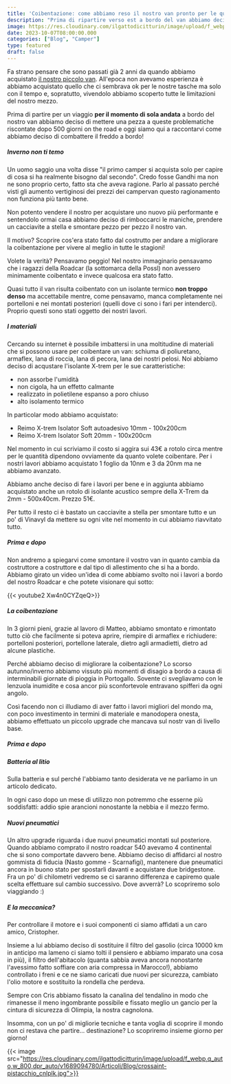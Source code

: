 ```yaml
---
title: 'Coibentazione: come abbiamo reso il nostro van pronto per le quattro stagioni'
description: "Prima di ripartire verso est a bordo del van abbiamo deciso di effettuare qualche piccolo upgrade, scopri con noi dove abbiamo messo mano"
image: https://res.cloudinary.com/ilgattodicitturin/image/upload/f_webp,q_auto,w_800,dpr_auto/v1689874010/Articoli/Blog/torta-leonardo_xx95ou.jpg
date: 2023-10-07T08:00:00.000
categories: ["Blog", "Camper"]
type: featured
draft: false
---
```


Fa strano pensare che sono passati già 2 anni da quando abbiamo acquistato [il nostro piccolo van](/van/). All'epoca non avevamo esperienza è abbiamo acquistato quello che ci sembrava ok per le nostre tasche ma solo con il tempo e, sopratutto, vivendolo abbiamo scoperto tutte le limitazioni del nostro mezzo.

Prima di partire per un viaggio **per il momento di sola andata** a bordo del nostro van abbiamo deciso di mettere una pezza a queste problematiche riscontate dopo 500 giorni on the road e oggi siamo qui a raccontarvi come abbiamo deciso di combattere il freddo a bordo!

##### Inverno non ti temo

Un uomo saggio una volta disse "il primo camper si acquista solo per capire di cosa si ha realmente bisogno dal secondo". Credo fosse Gandhi ma non ne sono proprio certo, fatto sta che aveva ragione. Parlo al passato perché visti gli aumento vertiginosi dei prezzi dei campervan questo ragionamento non funziona più tanto bene.

Non potento vendere il nostro per acquistare uno nuovo più performante e sentendolo ormai casa abbiamo deciso di rimboccarci le maniche, prendere un cacciavite a stella e smontare pezzo per pezzo il nostro van.

Il motivo? Scoprire cos'era stato fatto dal costrutto per andare a migliorare la coibentazione per vivere al meglio in tutte le stagioni!

Volete la verità? Pensavamo peggio! Nel nostro immaginario pensavamo che i ragazzi della Roadcar (la sottomarca della Possl) non avessero minimamente coibentato e invece qualcosa era stato fatto. 

Quasi tutto il van risulta coibentato con un isolante termico **non troppo denso** ma accettabile mentre, come pensavamo, manca completamente nei portelloni e nei montati posteriori (quelli dove ci sono i fari per intenderci). Proprio questi sono stati oggetto dei nostri lavori.

##### I materiali

Cercando su internet è possibile imbattersi in una moltitudine di materiali che si possono usare per coibentare un van: schiuma di poliuretano, armaflex, lana di roccia, lana di pecora, lana dei nostri pelosi. Noi abbiamo deciso di acqustare l'isolante X-trem per le sue caratteristiche:
- non assorbe l'umidità
- non cigola, ha un effetto calmante
- realizzato in polietilene espanso a poro chiuso
- alto isolamento termico

In particolar modo abbiamo acquistato:
- Reimo X-trem Isolator Soft autoadesivo 10mm - 100x200cm 
- Reimo X-trem Isolator Soft 20mm - 100x200cm

Nel momento in cui scriviamo il costo si aggira sui 43€ a rotolo circa mentre per le quantità dipendono ovviamente da quanto volete coibentare. Per i nostri lavori abbiamo acquistato 1 foglio da 10nm e 3 da 20nm ma ne abbiamo avanzato. 

Abbiamo anche deciso di fare i lavori per bene e in aggiunta abbiamo acquistato anche un rotolo di isolante acustico sempre della X-Trem da 2mm - 500x40cm. Prezzo 51€.

Per tutto il resto ci è bastato un cacciavite a stella per smontare tutto e un po' di Vinavyl da mettere su ogni vite nel momento in cui abbiamo riavvitato tutto.

##### Prima e dopo

Non andremo a spiegarvi come smontare il vostro van in quanto cambia da costruttore a costruttore e dal tipo di allestimento che si ha a bordo. Abbiamo girato un video  un'idea di come abbiamo svolto noi i lavori a bordo del nostro Roadcar e che potete visionare qui sotto:

{{< youtube2 Xw4n0CYZqeQ>}}



##### La coibentazione

In 3 giorni pieni, grazie al lavoro di Matteo, abbiamo smontato e rimontato tutto ciò che facilmente si poteva aprire, riempire di armaflex e richiudere: portelloni posteriori, portellone laterale, dietro agli armadietti, dietro ad alcune plastiche. 

Perché abbiamo deciso di migliorare la coibentazione? Lo scorso autunno/inverno abbiamo vissuto più momenti di disagio a bordo a causa di interminabili giornate di pioggia in Portogallo. Sovente ci svegliavamo con le lenzuola inumidite e cosa ancor più sconfortevole entravano spifferi da ogni angolo.

Così facendo non ci illudiamo di aver fatto i lavori migliori del mondo ma, con poco investimento in termini di materiale e manodopera onesta, abbiamo effettuato un piccolo upgrade che mancava sul nostr van di livello base. 


##### Prima e dopo

<!-- {{< youtube2 Xw4n0CYZqeQ>}}    mettere video lavori -->

##### Batteria al litio

Sulla batteria e sul perché l'abbiamo tanto desiderata ve ne parliamo in un articolo dedicato. 

In ogni caso dopo un mese di utilizzo non potremmo che esserne più soddisfatti: addio spie arancioni nonostante la nebbia e il mezzo fermo. 

##### Nuovi pneumatici 

Un altro upgrade riguarda i due nuovi pneumatici montati sul posteriore.
Quando abbiamo comprato il nostro roadcar 540 avevamo 4 continental che si sono comportate davvero bene. 
Abbiamo deciso di affidarci al nostro gommista di fiducia (Nasto gomme - Scarnafigi), mantenere due pneumatici ancora in buono stato per spostarli davanti e acquistare due bridgestone. 
Fra un po' di chilometri vedremo se ci saranno differenza e capiremo quale scelta effettuare sul cambio successivo.
Dove avverrà? Lo scopriremo solo viaggiando :) 

<!-- {{< youtube2 RsTGZQ0ZxDI>}}    mettere video officina -->

##### E la meccanica? 

Per controllare il motore e i suoi componenti ci siamo affidati a un caro amico, Cristopher.

Insieme a lui abbiamo deciso di sostituire il filtro del gasolio (circa 10000 km in anticipo ma lameno ci siamo tolti il pensiero e abbiamo imparato una cosa in più), il filtro dell'abitacolo (quanta sabbia aveva ancora nonostante l'avessimo fatto soffiare con aria compressa in Marocco!), abbiamo controllato i freni e ce ne siamo caricati due nuovi per sicurezza, cambiato l'olio motore e sostituito la rondella che perdeva. 

Sempre con Cris abbiamo fissato la canalina del tendalino in modo che rimanesse il meno ingombrante possibile e fissato meglio un gancio per la cintura di sicurezza di Olimpia, la nostra cagnolona. 


Insomma, con un po' di migliorie tecniche e tanta voglia di scoprire il mondo non ci restava che partire... destinazione? 
Lo scopriremo insieme giorno per giorno!

{{< image src="https://res.cloudinary.com/ilgattodicitturin/image/upload/f_webp,q_auto,w_800,dpr_auto/v1689094780/Articoli/Blog/crossaint-pistacchio_cnlplk.jpg">}}